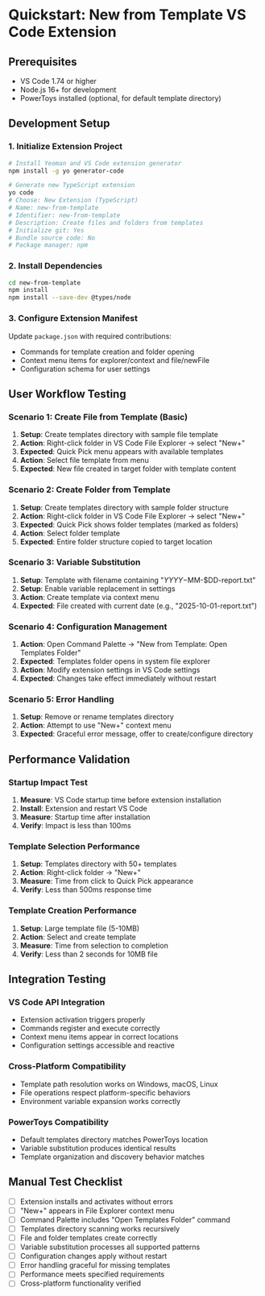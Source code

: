# Quickstart: New from Template VS Code Extension

## Prerequisites
- VS Code 1.74 or higher
- Node.js 16+ for development
- PowerToys installed (optional, for default template directory)

## Development Setup

### 1. Initialize Extension Project
```bash
# Install Yeoman and VS Code extension generator
npm install -g yo generator-code

# Generate new TypeScript extension
yo code
# Choose: New Extension (TypeScript)
# Name: new-from-template
# Identifier: new-from-template  
# Description: Create files and folders from templates
# Initialize git: Yes
# Bundle source code: No
# Package manager: npm
```

### 2. Install Dependencies
```bash
cd new-from-template
npm install
npm install --save-dev @types/node
```

### 3. Configure Extension Manifest
Update `package.json` with required contributions:
- Commands for template creation and folder opening
- Context menu items for explorer/context and file/newFile
- Configuration schema for user settings

## User Workflow Testing

### Scenario 1: Create File from Template (Basic)
1. **Setup**: Create templates directory with sample file template
2. **Action**: Right-click folder in VS Code File Explorer → select "New+"
3. **Expected**: Quick Pick menu appears with available templates
4. **Action**: Select file template from menu
5. **Expected**: New file created in target folder with template content

### Scenario 2: Create Folder from Template  
1. **Setup**: Create templates directory with sample folder structure
2. **Action**: Right-click folder in VS Code File Explorer → select "New+"
3. **Expected**: Quick Pick shows folder templates (marked as folders)
4. **Action**: Select folder template
5. **Expected**: Entire folder structure copied to target location

### Scenario 3: Variable Substitution
1. **Setup**: Template with filename containing "$YYYY-$MM-$DD-report.txt"
2. **Setup**: Enable variable replacement in settings
3. **Action**: Create template via context menu
4. **Expected**: File created with current date (e.g., "2025-10-01-report.txt")

### Scenario 4: Configuration Management
1. **Action**: Open Command Palette → "New from Template: Open Templates Folder"
2. **Expected**: Templates folder opens in system file explorer
3. **Action**: Modify extension settings in VS Code settings
4. **Expected**: Changes take effect immediately without restart

### Scenario 5: Error Handling
1. **Setup**: Remove or rename templates directory
2. **Action**: Attempt to use "New+" context menu
3. **Expected**: Graceful error message, offer to create/configure directory

## Performance Validation

### Startup Impact Test
1. **Measure**: VS Code startup time before extension installation
2. **Install**: Extension and restart VS Code  
3. **Measure**: Startup time after installation
4. **Verify**: Impact is less than 100ms

### Template Selection Performance
1. **Setup**: Templates directory with 50+ templates
2. **Action**: Right-click folder → "New+"
3. **Measure**: Time from click to Quick Pick appearance
4. **Verify**: Less than 500ms response time

### Template Creation Performance  
1. **Setup**: Large template file (5-10MB)
2. **Action**: Select and create template
3. **Measure**: Time from selection to completion
4. **Verify**: Less than 2 seconds for 10MB file

## Integration Testing

### VS Code API Integration
- Extension activation triggers properly
- Commands register and execute correctly  
- Context menu items appear in correct locations
- Configuration settings accessible and reactive

### Cross-Platform Compatibility
- Template path resolution works on Windows, macOS, Linux
- File operations respect platform-specific behaviors
- Environment variable expansion works correctly

### PowerToys Compatibility
- Default templates directory matches PowerToys location
- Variable substitution produces identical results
- Template organization and discovery behavior matches

## Manual Test Checklist

- [ ] Extension installs and activates without errors
- [ ] "New+" appears in File Explorer context menu
- [ ] Command Palette includes "Open Templates Folder" command
- [ ] Templates directory scanning works recursively
- [ ] File and folder templates create correctly
- [ ] Variable substitution processes all supported patterns
- [ ] Configuration changes apply without restart
- [ ] Error handling graceful for missing templates
- [ ] Performance meets specified requirements
- [ ] Cross-platform functionality verified
